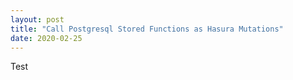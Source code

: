 ```yaml
---
layout: post
title: "Call Postgresql Stored Functions as Hasura Mutations"
date: 2020-02-25
---
```


Test

